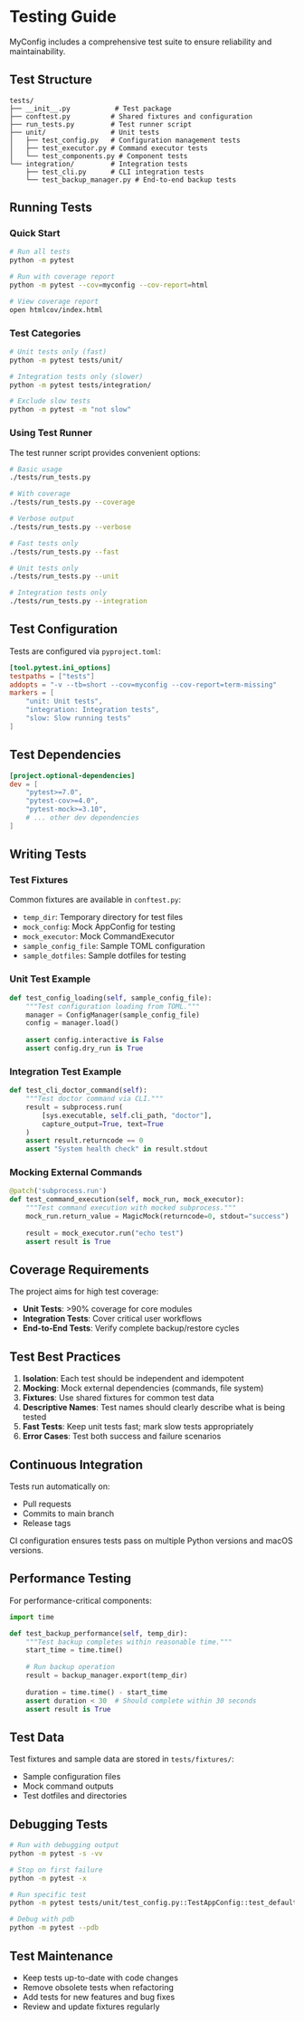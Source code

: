 # Testing Guide

MyConfig includes a comprehensive test suite to ensure reliability and maintainability.

## Test Structure

```
tests/
├── __init__.py           # Test package
├── conftest.py          # Shared fixtures and configuration
├── run_tests.py         # Test runner script
├── unit/                # Unit tests
│   ├── test_config.py   # Configuration management tests
│   ├── test_executor.py # Command executor tests
│   └── test_components.py # Component tests
└── integration/         # Integration tests
    ├── test_cli.py      # CLI integration tests
    └── test_backup_manager.py # End-to-end backup tests
```

## Running Tests

### Quick Start

```bash
# Run all tests
python -m pytest

# Run with coverage report
python -m pytest --cov=myconfig --cov-report=html

# View coverage report
open htmlcov/index.html
```

### Test Categories

```bash
# Unit tests only (fast)
python -m pytest tests/unit/

# Integration tests only (slower)
python -m pytest tests/integration/

# Exclude slow tests
python -m pytest -m "not slow"
```

### Using Test Runner

The test runner script provides convenient options:

```bash
# Basic usage
./tests/run_tests.py

# With coverage
./tests/run_tests.py --coverage

# Verbose output
./tests/run_tests.py --verbose

# Fast tests only
./tests/run_tests.py --fast

# Unit tests only
./tests/run_tests.py --unit

# Integration tests only
./tests/run_tests.py --integration
```

## Test Configuration

Tests are configured via `pyproject.toml`:

```toml
[tool.pytest.ini_options]
testpaths = ["tests"]
addopts = "-v --tb=short --cov=myconfig --cov-report=term-missing"
markers = [
    "unit: Unit tests",
    "integration: Integration tests", 
    "slow: Slow running tests"
]
```

## Test Dependencies

```toml
[project.optional-dependencies]
dev = [
    "pytest>=7.0",
    "pytest-cov>=4.0", 
    "pytest-mock>=3.10",
    # ... other dev dependencies
]
```

## Writing Tests

### Test Fixtures

Common fixtures are available in `conftest.py`:

- `temp_dir`: Temporary directory for test files
- `mock_config`: Mock AppConfig for testing
- `mock_executor`: Mock CommandExecutor
- `sample_config_file`: Sample TOML configuration
- `sample_dotfiles`: Sample dotfiles for testing

### Unit Test Example

```python
def test_config_loading(self, sample_config_file):
    """Test configuration loading from TOML."""
    manager = ConfigManager(sample_config_file)
    config = manager.load()
    
    assert config.interactive is False
    assert config.dry_run is True
```

### Integration Test Example

```python
def test_cli_doctor_command(self):
    """Test doctor command via CLI."""
    result = subprocess.run(
        [sys.executable, self.cli_path, "doctor"],
        capture_output=True, text=True
    )
    assert result.returncode == 0
    assert "System health check" in result.stdout
```

### Mocking External Commands

```python
@patch('subprocess.run')
def test_command_execution(self, mock_run, mock_executor):
    """Test command execution with mocked subprocess."""
    mock_run.return_value = MagicMock(returncode=0, stdout="success")
    
    result = mock_executor.run("echo test")
    assert result is True
```

## Coverage Requirements

The project aims for high test coverage:

- **Unit Tests**: >90% coverage for core modules
- **Integration Tests**: Cover critical user workflows
- **End-to-End Tests**: Verify complete backup/restore cycles

## Test Best Practices

1. **Isolation**: Each test should be independent and idempotent
2. **Mocking**: Mock external dependencies (commands, file system)
3. **Fixtures**: Use shared fixtures for common test data
4. **Descriptive Names**: Test names should clearly describe what is being tested
5. **Fast Tests**: Keep unit tests fast; mark slow tests appropriately
6. **Error Cases**: Test both success and failure scenarios

## Continuous Integration

Tests run automatically on:
- Pull requests
- Commits to main branch
- Release tags

CI configuration ensures tests pass on multiple Python versions and macOS versions.

## Performance Testing

For performance-critical components:

```python
import time

def test_backup_performance(self, temp_dir):
    """Test backup completes within reasonable time."""
    start_time = time.time()
    
    # Run backup operation
    result = backup_manager.export(temp_dir)
    
    duration = time.time() - start_time
    assert duration < 30  # Should complete within 30 seconds
    assert result is True
```

## Test Data

Test fixtures and sample data are stored in `tests/fixtures/`:

- Sample configuration files
- Mock command outputs
- Test dotfiles and directories

## Debugging Tests

```bash
# Run with debugging output
python -m pytest -s -vv

# Stop on first failure
python -m pytest -x

# Run specific test
python -m pytest tests/unit/test_config.py::TestAppConfig::test_default_config

# Debug with pdb
python -m pytest --pdb
```

## Test Maintenance

- Keep tests up-to-date with code changes
- Remove obsolete tests when refactoring
- Add tests for new features and bug fixes
- Review and update fixtures regularly
